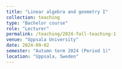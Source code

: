 ```yaml
---
title: "Linear algebra and geometry I"
collection: teaching
type: "Bachelor course"
role: "Lecturer"
permalink: /teaching/2024-fall-teaching-1
venue: "Uppsala University"
date: 2024-09-02
semester: "Autumn term 2024 (Period 1)"
location: "Uppsala, Sweden"
---
```


